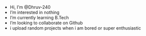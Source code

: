 -  Hi, I’m @Dhruv-240
-  I’m interested in nothing
-  I’m currently learning B.Tech
- I’m looking to collaborate on Github
- i upload random projects when i am bored or super enthusiastic

<!---
Dhruv-240/Dhruv-240 is a ✨ special ✨ repository because its `README.md` (this file) appears on your GitHub profile.
You can click the Preview link to take a look at your changes.
--->
